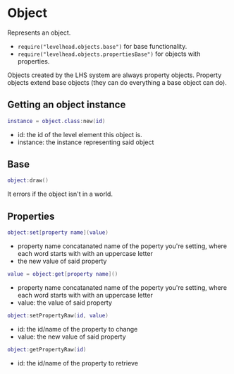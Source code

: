 # Object
Represents an object.
- `require("levelhead.objects.base")` for base functionality.
- `require("levelhead.objects.propertiesBase")` for objects with properties.

Objects created by the LHS system are always property objects.
Property objects extend base objects (they can do everything a base object can do).

## Getting an object instance

```Lua
instance = object.class:new(id)
```
- id: the id of the level element this object is.
- instance: the instance representing said object

## Base

```Lua
object:draw()
```
It errors if the object isn't in a world.

## Properties

```Lua
object:set[property name](value)
```
- property name concatanated name of the poperty you're setting, where each word starts with with an uppercase letter
- the new value of said property

```Lua
value = object:get[property name]()
```
- property name concatanated name of the poperty you're setting, where each word starts with with an uppercase letter
- value: the value of said property

```Lua
object:setPropertyRaw(id, value)
```
- id: the id/name of the property to change
- value: the new value of said property

```Lua
object:getPropertyRaw(id)
```
- id: the id/name of the property to retrieve
